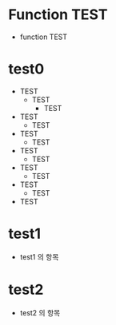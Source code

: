 # Function TEST   

* function TEST   

# test0  

* TEST   
  * TEST   
     * TEST   
* TEST   
  * TEST   
* TEST  
  * TEST   
* TEST   
  * TEST   
* TEST  
  * TEST   
* TEST   
  * TEST  
* TEST   
   
   
   
   
# test1  
  
* test1 의 항목  

# test2  

* test2 의 항목  
